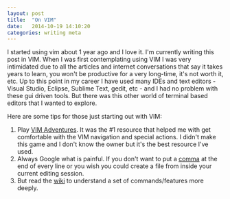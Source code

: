 ```yaml
---
layout: post
title:  "On VIM"
date:   2014-10-19 14:10:20
categories: writing meta
---
```


I started using vim about 1 year ago and I love it. I'm currently writing this post in VIM. When I was first contemplating using VIM I was very intimidated due to all the articles and internet conversations that say it takes years to learn, you won't be productive for a very long-time, it's not worth it, etc. Up to this point in my career I have used many IDEs and text editors - Visual Studio, Eclipse, Sublime Text, gedit, etc - and I had no problem with these gui driven tools. But there was this other world of terminal based editors that I wanted to explore.

Here are some tips for those just starting out with VIM:

1. Play [VIM Adventures][vim-adventures]. It was the #1 resource that helped me with get comfortable with the VIM navigation and special actions. I didn't make this game and I don't know the owner but it's the best resource I've used.
2. Always Google what is painful. If you don't want to put a [comma][comma-at-line-end] at the end of every line or you wish you could create a file from inside your current editing session.
3. But read the [wiki][vim-wiki] to understand a set of commands/features more deeply.

[vim-adventures]:       http://vim-adventures.com
[comma-at-line-end]:    http://stackoverflow.com/questions/594448/how-can-i-add-a-string-to-the-end-of-each-line-in-vim
[vim-wiki]:             http://vim.wikia.com/wiki/Vim_Tips_Wiki

